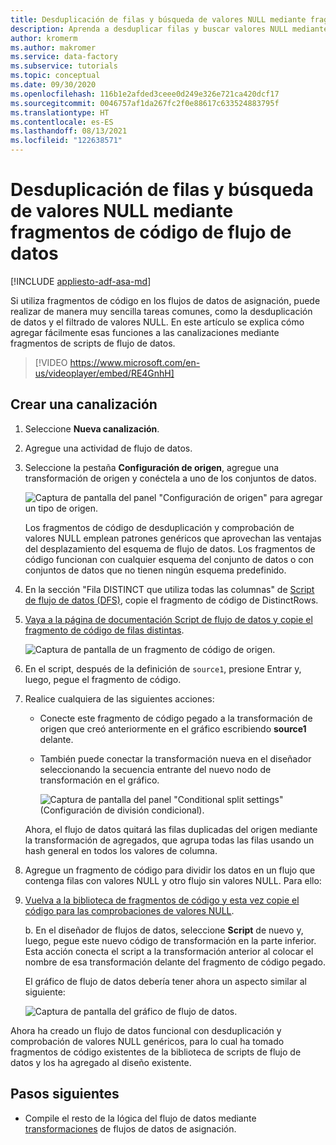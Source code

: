 ```yaml
---
title: Desduplicación de filas y búsqueda de valores NULL mediante fragmentos de código de flujo de datos
description: Aprenda a desduplicar filas y buscar valores NULL mediante fragmentos de código de flujos de datos.
author: kromerm
ms.author: makromer
ms.service: data-factory
ms.subservice: tutorials
ms.topic: conceptual
ms.date: 09/30/2020
ms.openlocfilehash: 116b1e2afded3ceee0d249e326e721ca420dcf17
ms.sourcegitcommit: 0046757af1da267fc2f0e88617c633524883795f
ms.translationtype: HT
ms.contentlocale: es-ES
ms.lasthandoff: 08/13/2021
ms.locfileid: "122638571"
---
```

# <a name="dedupe-rows-and-find-nulls-by-using-data-flow-snippets"></a>Desduplicación de filas y búsqueda de valores NULL mediante fragmentos de código de flujo de datos

[!INCLUDE [appliesto-adf-asa-md](includes/appliesto-adf-asa-md.md)]

Si utiliza fragmentos de código en los flujos de datos de asignación, puede realizar de manera muy sencilla tareas comunes, como la desduplicación de datos y el filtrado de valores NULL. En este artículo se explica cómo agregar fácilmente esas funciones a las canalizaciones mediante fragmentos de scripts de flujo de datos.
<br>
> [!VIDEO https://www.microsoft.com/en-us/videoplayer/embed/RE4GnhH]

## <a name="create-a-pipeline"></a>Crear una canalización

1. Seleccione **Nueva canalización**.

1. Agregue una actividad de flujo de datos.

1. Seleccione la pestaña **Configuración de origen**, agregue una transformación de origen y conéctela a uno de los conjuntos de datos.

    ![Captura de pantalla del panel "Configuración de origen" para agregar un tipo de origen.](media/data-flow/snippet-adf-2.png)

    Los fragmentos de código de desduplicación y comprobación de valores NULL emplean patrones genéricos que aprovechan las ventajas del desplazamiento del esquema de flujo de datos. Los fragmentos de código funcionan con cualquier esquema del conjunto de datos o con conjuntos de datos que no tienen ningún esquema predefinido.

1. En la sección "Fila DISTINCT que utiliza todas las columnas" de [Script de flujo de datos (DFS)](./data-flow-script.md#distinct-row-using-all-columns), copie el fragmento de código de DistinctRows.

1. [Vaya a la página de documentación Script de flujo de datos y copie el fragmento de código de filas distintas](./data-flow-script.md#distinct-row-using-all-columns).

    ![Captura de pantalla de un fragmento de código de origen.](media/data-flow/snippet-adf-3.png)

1. En el script, después de la definición de `source1`, presione Entrar y, luego, pegue el fragmento de código.

1. Realice cualquiera de las siguientes acciones:

   * Conecte este fragmento de código pegado a la transformación de origen que creó anteriormente en el gráfico escribiendo **source1** delante.

   * También puede conectar la transformación nueva en el diseñador seleccionando la secuencia entrante del nuevo nodo de transformación en el gráfico.

     ![Captura de pantalla del panel "Conditional split settings" (Configuración de división condicional).](media/data-flow/snippet-adf-4.png)

   Ahora, el flujo de datos quitará las filas duplicadas del origen mediante la transformación de agregados, que agrupa todas las filas usando un hash general en todos los valores de columna.
    
1. Agregue un fragmento de código para dividir los datos en un flujo que contenga filas con valores NULL y otro flujo sin valores NULL. Para ello:

1. [Vuelva a la biblioteca de fragmentos de código y esta vez copie el código para las comprobaciones de valores NULL](./data-flow-script.md#check-for-nulls-in-all-columns).

   b. En el diseñador de flujos de datos, seleccione **Script** de nuevo y, luego, pegue este nuevo código de transformación en la parte inferior. Esta acción conecta el script a la transformación anterior al colocar el nombre de esa transformación delante del fragmento de código pegado.

   El gráfico de flujo de datos debería tener ahora un aspecto similar al siguiente:

    ![Captura de pantalla del gráfico de flujo de datos.](media/data-flow/snippet-adf-1.png)

  Ahora ha creado un flujo de datos funcional con desduplicación y comprobación de valores NULL genéricos, para lo cual ha tomado fragmentos de código existentes de la biblioteca de scripts de flujo de datos y los ha agregado al diseño existente.

## <a name="next-steps"></a>Pasos siguientes

* Compile el resto de la lógica del flujo de datos mediante [transformaciones](concepts-data-flow-overview.md) de flujos de datos de asignación.